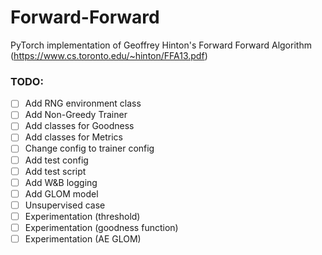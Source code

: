 # Forward-Forward

PyTorch implementation of Geoffrey Hinton's Forward Forward Algorithm (https://www.cs.toronto.edu/~hinton/FFA13.pdf)

### TODO:

- [ ] Add RNG environment class
- [ ] Add Non-Greedy Trainer
- [ ] Add classes for Goodness
- [ ] Add classes for Metrics
- [ ] Change config to trainer config
- [ ] Add test config
- [ ] Add test script
- [ ] Add W&B logging
- [ ] Add GLOM model
- [ ] Unsupervised case
- [ ] Experimentation (threshold)
- [ ] Experimentation (goodness function)
- [ ] Experimentation (AE GLOM)
